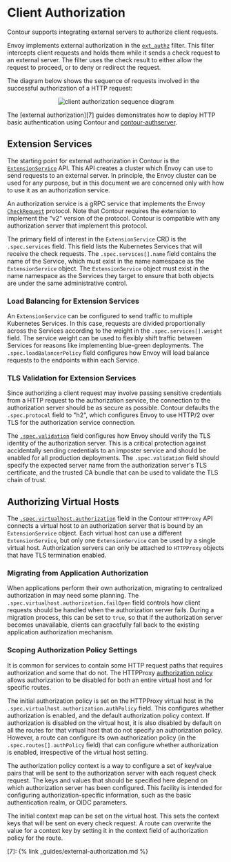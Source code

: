 # Client Authorization

Contour supports integrating external servers to authorize client requests.

Envoy implements external authorization in the [`ext_authz`][1] filter.
This filter intercepts client requests and holds them while it sends a check
request to an external server.
The filter uses the check result to either allow the request to proceed, or to
deny or redirect the request.

The diagram below shows the sequence of requests involved in the successful
authorization of a HTTP request:

<p align="center">
<img src="/img/uml/client-auth-sequence.png" alt="client authorization sequence diagram"/>
</p>

The [external authorization][7] guides demonstrates how to deploy HTTP basic
authentication using Contour and [contour-authserver](https://github.com/projectcontour/contour-authserver).

## Extension Services

The starting point for external authorization in Contour is the
[`ExtensionService`][2] API.
This API creates a cluster which Envoy can use to send requests to an external server.
In principle, the Envoy cluster can be used for any purpose, but in this
document we are concerned only with how to use it as an authorization service.

An authorization service is a gRPC service that implements the Envoy [`CheckRequest`][3] protocol.
Note that Contour requires the extension to implement the "v2" version of the protocol.
Contour is compatible with any authorization server that implement this protocol.

The primary field of interest in the `ExtensionService` CRD is the
`.spec.services` field.
This field lists the Kubernetes Services that will receive the check requests.
The `.spec.services[].name` field contains the name of the Service, which must
exist in the name namespace as the `ExtensionService` object.
The `ExtensionService` object must exist in the name namespace as the
Services they target to ensure that both objects are under the same
administrative control.

### Load Balancing for Extension Services

An `ExtensionService` can be configured to send traffic to multiple Kubernetes Services.
In this case, requests are divided proportionally across the Services according
to the weight in the `.spec.services[].weight` field.
The service weight can be used to flexibly shift traffic between Services for
reasons like implementing blue-green deployments.
The `.spec.loadBalancerPolicy` field configures how Envoy will load balance
requests to the endpoints within each Service.

### TLS Validation for Extension Services

Since authorizing a client request may involve passing sensitive credentials
from a HTTP request to the authorization service, the connection to the
authorization server should be as secure as possible.
Contour defaults the `.spec.protocol` field to "h2", which configures
Envoy to use HTTP/2 over TLS for the authorization service connection.

The [`.spec.validation`][4] field configures how Envoy should verify the TLS
identity of the authorization server.
This is a critical protection against accidentally sending credentials to an
imposter service and should be enabled for all production deployments.
The `.spec.validation` field should specify the expected server name
from the authorization server's TLS certificate, and the trusted CA bundle
that can be used to validate the TLS chain of trust.

## Authorizing Virtual Hosts

The [`.spec.virtualhost.authorization`][5] field in the Contour `HTTPProxy`
API connects a virtual host to an authorization server that is bound by an
`ExtensionService` object.
Each virtual host can use a different `ExtensionService`, but only one
`ExtensionService` can be used by a single virtual host.
Authorization servers can only be attached to `HTTPProxy` objects that have TLS
termination enabled.

### Migrating from Application Authorization

When applications perform their own authorization, migrating to centralized
authorization in may need some planning.
The `.spec.virtualhost.authorization.failOpen` field controls how client
requests should be handled when the authorization server fails.
During a migration process, this can be set to `true`, so that if the
authorization server becomes unavailable, clients can gracefully fall back to
the existing application authorization mechanism.

### Scoping Authorization Policy Settings

It is common for services to contain some HTTP request paths that requires
authorization and some that do not.
The HTTPProxy [authorization policy][6] allows authorization to be
disabled for both an entire virtual host and for specific routes.

The initial authorization policy is set on the HTTPProxy virtual host
in the `.spec.virtualhost.authorization.authPolicy` field. 
This configures whether authorization is enabled, and the default authorization policy context.
If authorization is disabled on the virtual host, it is also disabled by
default on all the routes for that virtual host that do not specify an authorization policy.
However, a route can configure its own authorization policy (in the
`.spec.routes[].authPolicy` field) that can configure whether authorization
is enabled, irrespective of the virtual host setting.

The authorization policy context is a way to configure a set of key/value
pairs that will be sent to the authorization server with each request check
request.
The keys and values that should be specified here depend on which authorization
server has been configured.
This facility is intended for configuring authorization-specific information, such as
the basic authentication realm, or OIDC parameters.

The initial context map can be set on the virtual host.
This sets the context keys that will be sent on every check request.
A route can overwrite the value for a context key by setting it in the
context field of authorization policy for the route.

[1]: https://www.envoyproxy.io/docs/envoy/latest/configuration/http/http_filters/ext_authz_filter
[2]: /docs/{{page.version}}/config/api/#projectcontour.io/v1alpha1.ExtensionService
[3]: https://www.envoyproxy.io/docs/envoy/latest/api-v2/service/auth/v2/external_auth.proto
[4]: /docs/{{page.version}}/config/api/#projectcontour.io/v1.UpstreamValidation
[5]: /docs/{{page.version}}/config/api/#projectcontour.io/v1.AuthorizationServer
[6]: /docs/{{page.version}}/config/api/#projectcontour.io/v1.AuthorizationPolicy
[7]: {% link _guides/external-authorization.md %}
